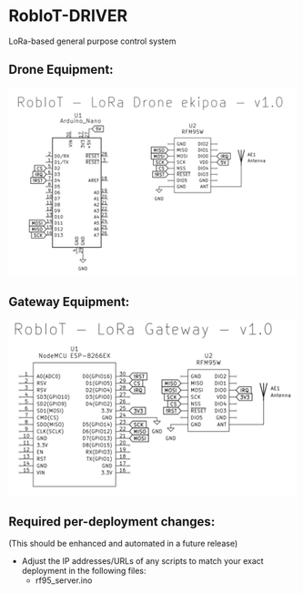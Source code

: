 # RobIoT-DRIVER
LoRa-based general purpose control system

## Drone Equipment:

![Arduino Nano and RF95W module interconnection example](https://github.com/Urpekari/RobIoT-DRIVER/blob/main/media/LoRa-Drone-Schematic.png?raw=true)

## Gateway Equipment:

![ESP8266 NodeMCU and RF95W module interconnection example](https://github.com/Urpekari/RobIoT-DRIVER/blob/main/media/LoRa-GW_Schematic.png?raw=true)

## Required per-deployment changes:

(This should be enhanced and automated in a future release)
- Adjust the IP addresses/URLs of any scripts to match your exact deployment in the following files:
  - rf95_server.ino
